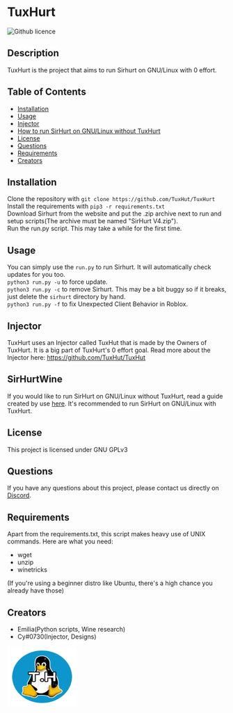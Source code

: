 # TuxHurt
  ![Github licence](https://upload.wikimedia.org/wikipedia/commons/9/93/GPLv3_Logo.svg)

  
  ## Description 
  TuxHurt is the project that aims to run Sirhurt on GNU/Linux with 0 effort.

  ## Table of Contents
  * [Installation](#installation)
  * [Usage](#usage)
  * [Injector](#injector)
  * [How to run SirHurt on GNU/Linux without TuxHurt](#SirHurtWine)
  * [License](#license)
  * [Questions](#questions)
  * [Requirements](#requirements)
  * [Creators](#creators)
  
  ## Installation 
  Clone the repository with `git clone https://github.com/TuxHut/TuxHurt`<br/>
  Install the requirements with `pip3 -r requirements.txt`<br/>
  Download Sirhurt from the website and put the .zip archive next to run and setup scripts(The archive must be named "SirHurt V4.zip").<br/>
  Run the run.py script. This may take a while for the first time.<br/>

  ## Usage 
  You can simply use the `run.py` to run Sirhurt. It will automatically check updates for you too.<br/>
  `python3 run.py -u` to force update.<br/>
  `python3 run.py -c` to remove Sirhurt. This may be a bit buggy so if it breaks, just delete the `sirhurt` directory by hand.<br/>
  `python3 run.py -f` to fix Unexpected Client Behavior in Roblox.<br/>
  
  ## Injector 
  TuxHurt uses an Injector called TuxHut that is made by the Owners of TuxHurt. It is a big part of TuxHurt's 0 effort goal. Read more about the Injector here:       https://github.com/TuxHut/TuxHut
  
  ## SirHurtWine
  If you would like to run SirHurt on GNU/Linux without TuxHurt, read a guide created by use [here](https://hentai.dsf001.site/notes/sirhurt.html).
  It's recommended to run SirHurt on GNU/Linux with TuxHurt.

  ## License 
  This project is licensed under GNU GPLv3

  ## Questions
  If you have any questions about this project, please contact us directly on [Discord](https://discord.gg/b8PGgMHpYX).
  
  ## Requirements
  Apart from the requirements.txt, this script makes heavy use of UNIX commands. Here are what you need:
  * wget
  * unzip
  * winetricks
  
  (If you're using a beginner distro like Ubuntu, there's a high chance you already have those)
  
  ## Creators
  * Emilia(Python scripts, Wine research)
  * Cy#0730(Injector, Designs)

<a href="https://github.com/orgs/TuxHurt/TuxHurt/main/">
    <img src="readmeassets/TuxHurtLogo.png" alt="Logo" width="160" height="140">
</a>
  
